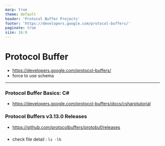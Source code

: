 ```yaml
---
marp: true
theme: default
header: 'Protocol Buffer Projects'
footer: 'https://developers.google.com/protocol-buffers/'
paginate: true
size: 16:9
---
```


# Protocol Buffer

- https://developers.google.com/protocol-buffers/
- force to use schema

---

### Protocol Buffer Basics: C#

- https://developers.google.com/protocol-buffers/docs/csharptutorial

### Protocol Buffers v3.13.0 Releases

- https://github.com/protocolbuffers/protobuf/releases

###

- check file detail : `ls -lh`
